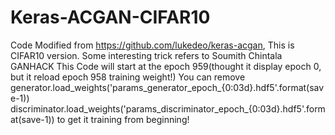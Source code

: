 # Keras-ACGAN-CIFAR10
Code Modified from https://github.com/lukedeo/keras-acgan, This is CIFAR10 version. Some interesting trick refers to Soumith Chintala GANHACK
This Code will start at the epoch 959(thought it display epoch 0, but it reload epoch 958 training weight!)
You can remove generator.load_weights('params_generator_epoch_{0:03d}.hdf5'.format(save-1))
                discriminator.load_weights('params_discriminator_epoch_{0:03d}.hdf5'.format(save-1))
to get it training from beginning!
